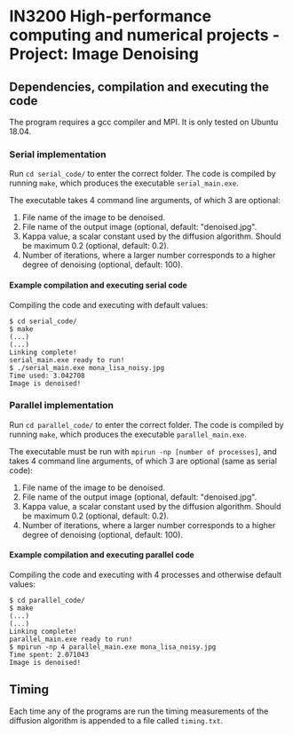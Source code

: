 # IN3200 High-performance computing and numerical projects - Project: Image Denoising

## Dependencies, compilation and executing the code

The program requires a gcc compiler and MPI. It is only tested on Ubuntu 18.04.

### Serial implementation

Run `cd serial_code/` to enter the correct folder. The code is compiled by running `make`, which produces the executable `serial_main.exe`.

The executable takes 4 command line arguments, of which 3 are optional:
1. File name of the image to be denoised.
2. File name of the output image (optional, default: "denoised.jpg".
3. Kappa value, a scalar constant used by the diffusion algorithm. Should be maximum 0.2 (optional, default: 0.2).
4. Number of iterations, where a larger number corresponds to a higher degree of denoising (optional, default: 100).


#### Example compilation and executing serial code

Compiling the code and executing with default values:

~~~
$ cd serial_code/
$ make
(...)
(...)
Linking complete!
serial_main.exe ready to run!
$ ./serial_main.exe mona_lisa_noisy.jpg
Time used: 3.042708
Image is denoised!
~~~

### Parallel implementation

Run `cd parallel_code/` to enter the correct folder. The code is compiled by running `make`, which produces the executable `parallel_main.exe`.

The executable must be run with `mpirun -np [number of processes]`, and takes 4 command line arguments, of which 3 are optional (same as serial code):
1. File name of the image to be denoised.
2. File name of the output image (optional, default: "denoised.jpg".
3. Kappa value, a scalar constant used by the diffusion algorithm. Should be maximum 0.2 (optional, default: 0.2).
4. Number of iterations, where a larger number corresponds to a higher degree of denoising (optional, default: 100).


#### Example compilation and executing parallel code

Compiling the code and executing with 4 processes and otherwise default values:

~~~
$ cd parallel_code/
$ make
(...)
(...)
Linking complete!
parallel_main.exe ready to run!
$ mpirun -np 4 parallel_main.exe mona_lisa_noisy.jpg
Time spent: 2.071043
Image is denoised!
~~~

## Timing
Each time any of the programs are run the timing measurements of the diffusion algorithm is appended to a file called `timing.txt`.
